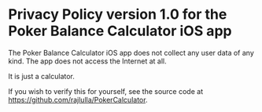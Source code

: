 # Privacy Policy version 1.0 for the Poker Balance Calculator iOS app

The Poker Balance Calculator iOS app does not collect any user data of any kind.  The app does not access the Internet at all.

It is just a calculator.

If you wish to verify this for yourself, see the source code at https://github.com/rajlulla/PokerCalculator.

